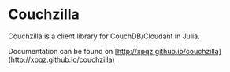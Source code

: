 # Couchzilla

Couchzilla is a client library for CouchDB/Cloudant in Julia.

Documentation can be found on [http://xpqz.github.io/couchzilla](http://xpqz.github.io/couchzilla)
